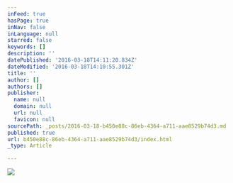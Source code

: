 ```yaml
---
inFeed: true
hasPage: true
inNav: false
inLanguage: null
starred: false
keywords: []
description: ''
datePublished: '2016-03-18T14:11:20.834Z'
dateModified: '2016-03-18T14:10:55.301Z'
title: ''
author: []
authors: []
publisher:
  name: null
  domain: null
  url: null
  favicon: null
sourcePath: _posts/2016-03-18-b450e88c-86eb-4364-a711-aae8529b74d3.md
published: true
url: b450e88c-86eb-4364-a711-aae8529b74d3/index.html
_type: Article

---
```

![](https://the-grid-user-content.s3-us-west-2.amazonaws.com/134338c1-a623-45bf-ac35-9b8cdba7ff4a.jpg)